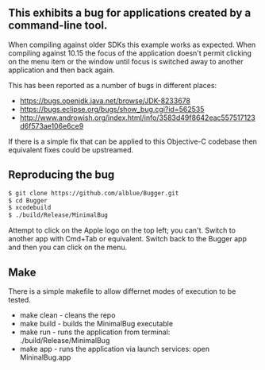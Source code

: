 This exhibits a bug for applications created by a command-line tool.
--------------------------------------------------------------------

When compiling against older SDKs this example works as expected.
When compiling against 10.15 the focus of the application doesn't
permit clicking on the menu item or the window until focus is switched
away to another application and then back again.

This has been reported as a number of bugs in different places:

* https://bugs.openjdk.java.net/browse/JDK-8233678
* https://bugs.eclipse.org/bugs/show_bug.cgi?id=562535
* http://www.androwish.org/index.html/info/3583d49f8642eac557517123d6f573ae106e6ce9

If there is a simple fix that can be applied to this Objective-C codebase
then equivalent fixes could be upstreamed.

Reproducing the bug
-------------------

```sh
$ git clone https://github.com/alblue/Bugger.git
$ cd Bugger
$ xcodebuild
$ ./build/Release/MinimalBug
```

Attempt to click on the Apple logo on the top left; you can't.
Switch to another app with Cmd+Tab or equivalent.
Switch back to the Bugger app and then you can click on the menu.


Make
----

There is a simple makefile to allow differnet modes of execution to be tested.

* make clean - cleans the repo
* make build - builds the MinimalBug executable
* make run - runs the application from terminal: ./build/Release/MinimalBug
* make app - runs the application via launch services: open MininalBug.app
